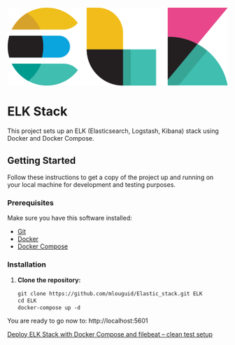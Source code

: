 <p align="center">
  <img src="static/img/image_elk.png" width="600">
</p>

# ELK Stack 

This project sets up an ELK (Elasticsearch, Logstash, Kibana) stack using Docker and Docker Compose.

## Getting Started

Follow these instructions to get a copy of the project up and running on your local machine for development and testing purposes.

### Prerequisites

Make sure you have this software installed:

- [Git](https://git-scm.com/)
- [Docker](https://www.docker.com/)
- [Docker Compose](https://docs.docker.com/compose/)

### Installation

1. **Clone the repository:**

   ```
   git clone https://github.com/mlouguid/Elastic_stack.git ELK
   cd ELK
   docker-compose up -d
   ```
You are ready to go now to: http://localhost:5601

[Deploy ELK Stack with Docker Compose and filebeat – clean test setup](https://medium.com/@marouanetester/deploying-elk-stack-using-docker-compose-6fd0978a3b0a)
